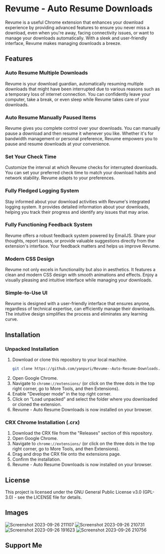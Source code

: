 # Revume - Auto Resume Downloads

Revume is a useful Chrome extension that enhances your download experience by providing advanced features to ensure you never miss a download, even when you're away, facing connectivity issues, or want to manage your downloads automatically. With a sleek and user-friendly interface, Revume makes managing downloads a breeze.

## Features

### Auto Resume Multiple Downloads

Revume is your download guardian, automatically resuming multiple downloads that might have been interrupted due to various reasons such as a temporary loss of internet connection. You can confidently leave your computer, take a break, or even sleep while Revume takes care of your downloads.

### Auto Resume Manually Paused Items

Revume gives you complete control over your downloads. You can manually pause a download and then resume it whenever you like. Whether it's for bandwidth management or personal preference, Revume empowers you to pause and resume downloads at your convenience.

### Set Your Check Time

Customize the interval at which Revume checks for interrupted downloads. You can set your preferred check time to match your download habits and network stability. Revume adapts to your preferences.

### Fully Fledged Logging System

Stay informed about your download activities with Revume's integrated logging system. It provides detailed information about your downloads, helping you track their progress and identify any issues that may arise.

### Fully Functioning Feedback System

Revume offers a robust feedback system powered by EmailJS. Share your thoughts, report issues, or provide valuable suggestions directly from the extension's interface. Your feedback matters and helps us improve Revume.

### Modern CSS Design

Revume not only excels in functionality but also in aesthetics. It features a clean and modern CSS design with smooth animations and effects. Enjoy a visually pleasing and intuitive interface while managing your downloads.

### Simple-to-Use UI

Revume is designed with a user-friendly interface that ensures anyone, regardless of technical expertise, can efficiently manage their downloads. The intuitive design simplifies the process and eliminates any learning curve.

## Installation

### Unpacked Installation

1. Download or clone this repository to your local machine.
     ```bash
   git clone https://github.com/yanpuri/Revume--Auto-Resume-Downloads.git
2. Open Google Chrome.
3. Navigate to `chrome://extensions/` (or click on the three dots in the top right corner, go to More Tools, and then Extensions).
4. Enable "Developer mode" in the top right corner.
5. Click on "Load unpacked" and select the folder where you downloaded or cloned the extension.
6. Revume - Auto Resume Downloads is now installed on your browser.

### CRX Chrome Installation (.crx)

1. Download the CRX file from the "Releases" section of this repository.
2. Open Google Chrome.
3. Navigate to `chrome://extensions/` (or click on the three dots in the top right corner, go to More Tools, and then Extensions).
4. Drag and drop the CRX file onto the extensions page.
5. Confirm the installation.
6. Revume - Auto Resume Downloads is now installed on your browser.

## License
This project is licensed under the GNU General Public License v3.0 (GPL-3.0) - see the LICENSE file for details.

## Images
![Screenshot 2023-09-26 211107](https://github.com/yanpuri/Revume--Auto-Resume-Downloads/assets/121260820/d4aa45b6-b6d7-4dc7-a1c1-d350507b6b44)
![Screenshot 2023-09-26 210731](https://github.com/yanpuri/Revume--Auto-Resume-Downloads/assets/121260820/3e658134-d75f-48ef-bb30-bbbaae9fc7e4)
![Screenshot 2023-09-26 191623](https://github.com/yanpuri/Revume--Auto-Resume-Downloads/assets/121260820/95fbfa10-f67e-44aa-acb9-e60e6304b1bd)
![Screenshot 2023-09-26 210756](https://github.com/yanpuri/Revume--Auto-Resume-Downloads/assets/121260820/555e6156-65d1-4291-b070-2a7e55b626a3)

## Support Me
